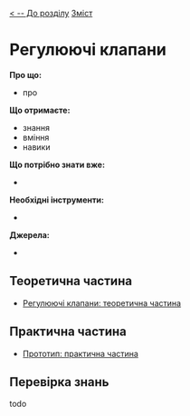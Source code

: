 [< -- До розділу](../README.md)         [Зміст](../../contents.md)

# Регулюючі клапани

**Про що:**

- про 

**Що отримаєте:**

- знання 
- вміння 
- навики 

**Що потрібно знати вже:**

- 

**Необхідні інструменти:**

- 

**Джерела:** 

- 

## Теоретична частина

- [Регулюючі клапани: теоретична частина](teor.md)

## Практична частина

- [Прототип: практична частина](lab.md)

## Перевірка знань

todo